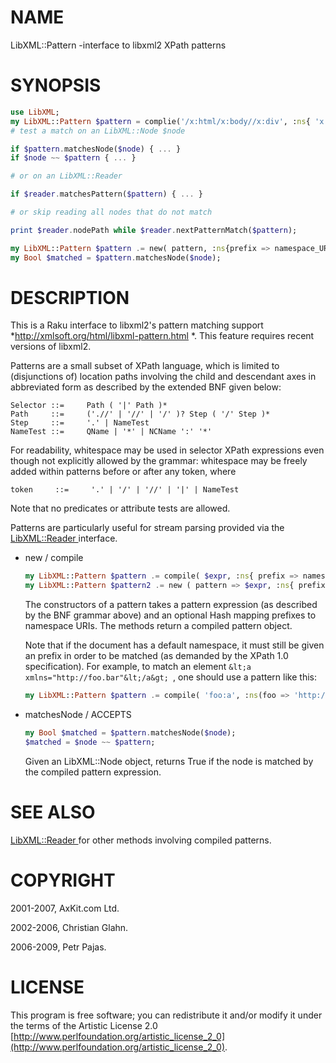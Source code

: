 NAME
====

LibXML::Pattern -interface to libxml2 XPath patterns

SYNOPSIS
========

```raku
use LibXML;
my LibXML::Pattern $pattern = complie('/x:html/x:body//x:div', :ns{ 'x' => 'http://www.w3.org/1999/xhtml' });
# test a match on an LibXML::Node $node

if $pattern.matchesNode($node) { ... }
if $node ~~ $pattern { ... }

# or on an LibXML::Reader

if $reader.matchesPattern($pattern) { ... }

# or skip reading all nodes that do not match

print $reader.nodePath while $reader.nextPatternMatch($pattern);

my LibXML::Pattern $pattern .= new( pattern, :ns{prefix => namespace_URI} );
my Bool $matched = $pattern.matchesNode($node);
```

DESCRIPTION
===========

This is a Raku interface to libxml2's pattern matching support *http://xmlsoft.org/html/libxml-pattern.html *. This feature requires recent versions of libxml2.

Patterns are a small subset of XPath language, which is limited to (disjunctions of) location paths involving the child and descendant axes in abbreviated form as described by the extended BNF given below: 

```bnf
Selector ::=     Path ( '|' Path )*
Path     ::=     ('.//' | '//' | '/' )? Step ( '/' Step )*
Step     ::=     '.' | NameTest
NameTest ::=     QName | '*' | NCName ':' '*'
```

For readability, whitespace may be used in selector XPath expressions even though not explicitly allowed by the grammar: whitespace may be freely added within patterns before or after any token, where

```bnf
token     ::=     '.' | '/' | '//' | '|' | NameTest
```

Note that no predicates or attribute tests are allowed.

Patterns are particularly useful for stream parsing provided via the [LibXML::Reader ](https://libxml-raku.github.io/LibXML-raku/Reader) interface.

  * new / compile

    ```raku
    my LibXML::Pattern $pattern .= compile( $expr, :ns{ prefix => namespace_URI, ... } );
    my LibXML::Pattern $pattern2 .= new ( pattern => $expr, :ns{ prefix => namespace_URI, ... } );
    ```

    The constructors of a pattern takes a pattern expression (as described by the BNF grammar above) and an optional Hash mapping prefixes to namespace URIs. The methods return a compiled pattern object. 

    Note that if the document has a default namespace, it must still be given an prefix in order to be matched (as demanded by the XPath 1.0 specification). For example, to match an element `&lt;a xmlns="http://foo.bar"&lt;/a&gt; `, one should use a pattern like this: 

    ```raku
    my LibXML::Pattern $pattern .= compile( 'foo:a', :ns(foo => 'http://foo.bar') );
    ```

  * matchesNode / ACCEPTS

    ```raku
    my Bool $matched = $pattern.matchesNode($node);
    $matched = $node ~~ $pattern;
    ```

    Given an LibXML::Node object, returns True if the node is matched by the compiled pattern expression.

SEE ALSO
========

[LibXML::Reader ](https://libxml-raku.github.io/LibXML-raku/Reader) for other methods involving compiled patterns.

COPYRIGHT
=========

2001-2007, AxKit.com Ltd.

2002-2006, Christian Glahn.

2006-2009, Petr Pajas.

LICENSE
=======

This program is free software; you can redistribute it and/or modify it under the terms of the Artistic License 2.0 [http://www.perlfoundation.org/artistic_license_2_0](http://www.perlfoundation.org/artistic_license_2_0).

